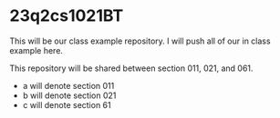 # 23q2cs1021BT
This will be our class example repository. I will push all of our in class example here.

This repository will be shared between section 011, 021, and 061.
  - a will denote section 011
  - b will denote section 021
  - c will denote section 61
